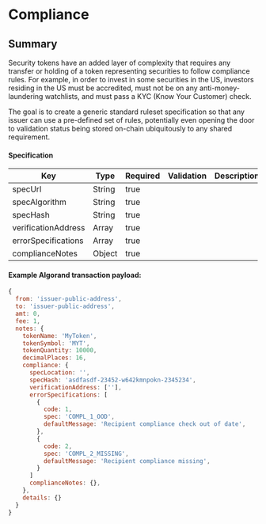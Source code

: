 
# Compliance

## Summary

Security tokens have an added layer of complexity that requires any transfer or holding of a token representing securities to follow compliance rules. For example, in order to invest in some securities in the US, investors residing in the US must be accredited, must not be on any anti-money-laundering watchlists, and must pass a KYC (Know Your Customer) check. 

The goal is to create a generic standard ruleset specification so that any issuer can use a pre-defined set of rules, potentially even opening the door to validation status being stored on-chain ubiquitously to any shared requirement.


#### Specification

|Key|Type|Required|Validation|Description|
|----|----|----|----|----|
|specUrl|String|true|||
|specAlgorithm|String|true|||
|specHash|String|true|||
|verificationAddress|Array|true|||
|errorSpecifications|Array|true|||
|complianceNotes|Object|true|||

#### Example Algorand transaction payload:
```js
{
  from: 'issuer-public-address',
  to: 'issuer-public-address',
  amt: 0,
  fee: 1,
  notes: {    
    tokenName: 'MyToken',
    tokenSymbol: 'MYT',
    tokenQuantity: 10000,
    decimalPlaces: 16,
    compliance: {
      specLocation: '',
      specHash: 'asdfasdf-23452-w642kmnpokn-2345234',
      verificationAddress: [''],
      errorSpecifications: [
        { 
          code: 1,
          spec: 'COMPL_1_OOD',
          defaultMessage: 'Recipient compliance check out of date',
        },
        {
          code: 2,
          spec: 'COMPL_2_MISSING',
          defaultMessage: 'Recipient compliance missing',
        }      
      ] 
      complianceNotes: {},
    },
    details: {}
  }
}
```
